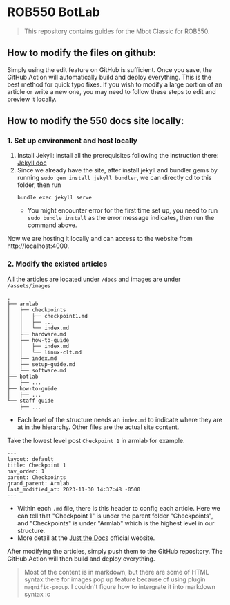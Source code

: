 # ROB550 BotLab

> This repository contains guides for the Mbot Classic for ROB550.

## How to modify the files on github:
Simply using the edit feature on GitHub is sufficient. Once you save, the GitHub Action will automatically build and deploy everything. This is the best method for quick typo fixes. If you wish to modify a large portion of an article or write a new one, you may need to follow these steps to edit and preview it locally.

## How to modify the 550 docs site locally:

### 1. Set up environment and host locally
1. Install Jekyll: install all the prerequisites following the instruction there: [Jekyll doc](https://jekyllrb.com/docs/)
2. Since we already have the site, after install jekyll and bundler gems by running `sudo gem install jekyll bundler`, we can directly cd to this folder, then run
    ```
    bundle exec jekyll serve
    ```
    - You might encounter error for the first time set up, you need to run `sudo bundle install` as the error message indicates, then run the command above.

Now we are hosting it locally and can access to the website from http://localhost:4000.

### 2. Modify the existed articles
All the articles are located under `/docs` and images are under `/assets/images`
```
.
├── armlab
│   ├── checkpoints
│   │   ├── checkpoint1.md
│   │   ├── ...
│   │   └── index.md
│   ├── hardware.md
│   ├── how-to-guide
│   │   ├── index.md
│   │   └── linux-clt.md
│   ├── index.md
│   ├── setup-guide.md
│   └── software.md
├── botlab
│   ├── ...
├── how-to-guide
│   ├── ...
└── staff-guide
    ├── ...

```
- Each level of the structure needs an `index.md` to indicate where they are at in the hierarchy. Other files are the actual site content.

Take the lowest level post `Checkpoint 1` in armlab for example.

```
---
layout: default
title: Checkpoint 1
nav_order: 1
parent: Checkpoints
grand_parent: Armlab
last_modified_at: 2023-11-30 14:37:48 -0500
---
```
- Within each `.md` file, there is this header to config each article. Here we can tell that "Checkpoint 1" is under the parent folder "Checkpoints", and "Checkpoints" is under "Armlab" which is the highest level in our structure.
- More detail at the [Just the Docs](https://github.com/just-the-docs/just-the-docs) official website.

After modifying the articles, simply push them to the GitHub repository. The GitHub Action will then build and deploy everything.

> Most of the content is in markdown, but there are some of HTML syntax there for images pop up feature because of using plugin `magnific-popup`. I couldn't figure how to intergrate it into markdown syntax :c